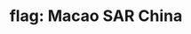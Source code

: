 ---
layout: flags
title: "flag: Macao SAR China"
emoji: flag_macao_sar_china
permalink: 🇲🇴.html
image: assets/img/3moji/flag_macao_sar_china.png
---